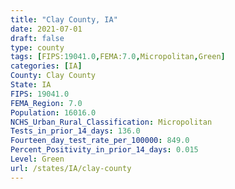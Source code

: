 ```yaml
---
title: "Clay County, IA"
date: 2021-07-01
draft: false
type: county
tags: [FIPS:19041.0,FEMA:7.0,Micropolitan,Green]
categories: [IA]
County: Clay County
State: IA
FIPS: 19041.0
FEMA_Region: 7.0
Population: 16016.0
NCHS_Urban_Rural_Classification: Micropolitan
Tests_in_prior_14_days: 136.0
Fourteen_day_test_rate_per_100000: 849.0
Percent_Positivity_in_prior_14_days: 0.015
Level: Green
url: /states/IA/clay-county
---
```



